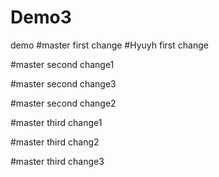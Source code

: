 # Demo3
demo
#master first change
#Hyuyh first change

#master second change1

#master second change3

#master second change2

#master third change1

#master third chang2

#master third change3